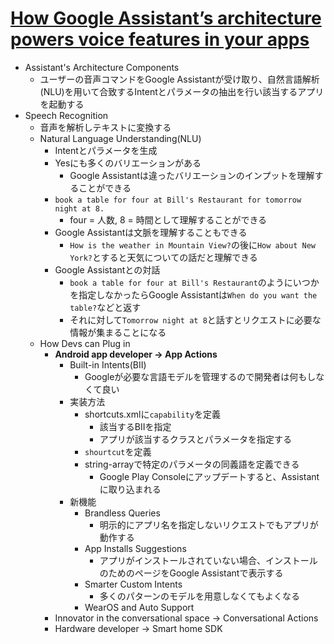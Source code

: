 # [How Google Assistant’s architecture powers voice features in your apps](https://io.google/2022/program/23a82db5-cbd2-45f0-bc9e-2aa1cec254c5/)

* Assistant's Architecture Components
  * ユーザーの音声コマンドをGoogle Assistantが受け取り、自然言語解析(NLU)を用いて合致するIntentとパラメータの抽出を行い該当するアプリを起動する
* Speech Recognition
  * 音声を解析しテキストに変換する
  * Natural Language Understanding(NLU)
    * Intentとパラメータを生成
    * Yesにも多くのバリエーションがある
      * Google Assistantは違ったバリエーションのインプットを理解することができる
    * `book a table for four at Bill's Restaurant for tomorrow night at 8.`
      * four = 人数, 8 = 時間として理解することができる
    * Google Assistantは文脈を理解することもできる
      * `How is the weather in Mountain View?`の後に`How about New York?`とすると天気についての話だと理解できる
    * Google Assistantとの対話
      * `book a table for four at Bill's Restaurant`のようにいつかを指定しなかったらGoogle Assistantは`When do you want the table?`などと返す
      * それに対して`Tomorrow night at 8`と話すとリクエストに必要な情報が集まることになる
  * How Devs can Plug in
    * **Android app developer -> App Actions**
      * Built-in Intents(BII)
        * Googleが必要な言語モデルを管理するので開発者は何もしなくて良い
      * 実装方法
        * shortcuts.xmlに`capability`を定義
          * 該当するBIIを指定
          * アプリが該当するクラスとパラメータを指定する
        * `shourtcut`を定義
        * string-arrayで特定のパラメータの同義語を定義できる
          * Google Play Consoleにアップデートすると、Assistantに取り込まれる
      * 新機能
        * Brandless Queries
          * 明示的にアプリ名を指定しないリクエストでもアプリが動作する
        * App Installs Suggestions
          * アプリがインストールされていない場合、インストールのためのページをGoogle Assistantで表示する
        * Smarter Custom Intents
          * 多くのパターンのモデルを用意しなくてもよくなる
        * WearOS and Auto Support
    * Innovator in the conversational space -> Conversational Actions
    * Hardware developer -> Smart home SDK
